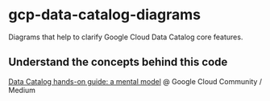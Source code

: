 # gcp-data-catalog-diagrams

Diagrams that help to clarify Google Cloud Data Catalog core features.

## Understand the concepts behind this code

[Data Catalog hands-on guide: a mental model](https://medium.com/google-cloud/data-catalog-hands-on-guide-a-mental-model-dae7f6dd49e) @ Google Cloud Community / Medium
